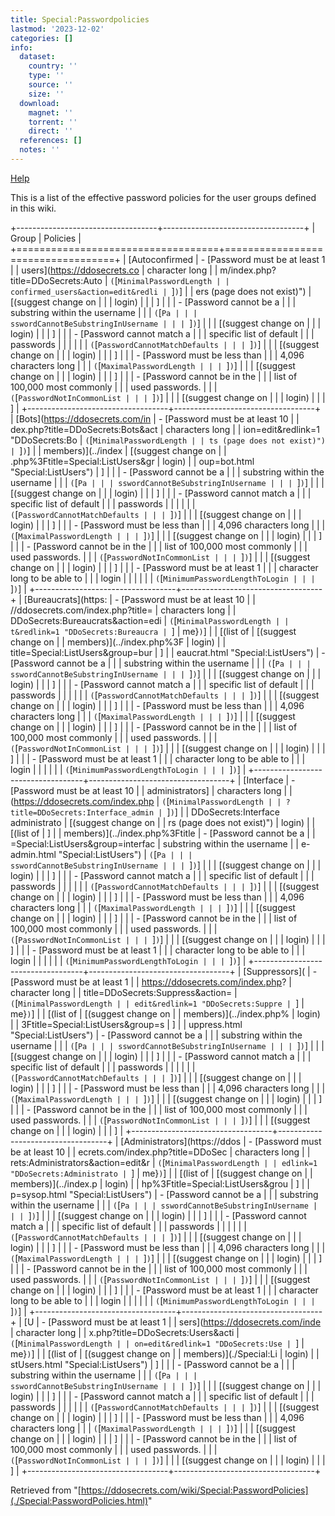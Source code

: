 ```yaml
---
title: Special:Passwordpolicies
lastmod: '2023-12-02'
categories: []
info:
  dataset:
    country: ''
    type: ''
    source: ''
    size: ''
  download:
    magnet: ''
    torrent: ''
    direct: ''
  references: []
  notes: ''
---
```




[Help](https://www.mediawiki.org/wiki/Special:MyLanguage/Manual:$wgPasswordPolicy)

This is a list of the effective password policies for the user groups
defined in this wiki.

+-----------------------------------+-----------------------------------+
| Group | Policies |
+===================================+===================================+
| [Autoconfirmed | - [Password must be at least 1 |
| users](https://ddosecrets.co | character long |
| m/index.php?title=DDoSecrets:Auto | `(`[`MinimalPasswordLength |
| confirmed_users&action=edit&redli | `]`)`] |
| ers (page does not exist)") | [(suggest change on |
| | login) |
| | ] |
| | - [Password cannot be a |
| | substring within the username |
| | `(`[`Pa |
| | sswordCannotBeSubstringInUsername |
| | `]`)`] |
| | [(suggest change on |
| | login) |
| | ] |
| | - [Password cannot match a |
| | specific list of default |
| | passwords |
| | |
| | `(`[`PasswordCannotMatchDefaults |
| | `]`)`] |
| | [(suggest change on |
| | login) |
| | ] |
| | - [Password must be less than |
| | 4,096 characters long |
| | `(`[`MaximalPasswordLength |
| | `]`)`] |
| | [(suggest change on |
| | login) |
| | ] |
| | - [Password cannot be in the |
| | list of 100,000 most commonly |
| | used passwords. |
| | `(`[`PasswordNotInCommonList |
| | `]`)`] |
| | [(suggest change on |
| | login) |
| | ] |
+-----------------------------------+-----------------------------------+
| [Bots](https://ddosecrets.com/in | - [Password must be at least 10 |
| dex.php?title=DDoSecrets:Bots&act | characters long |
| ion=edit&redlink=1 "DDoSecrets:Bo | `(`[`MinimalPasswordLength |
| ts (page does not exist)") | `]`)`] |
| members)](../index | [(suggest change on |
| .php%3Ftitle=Special:ListUsers&gr | login) |
| oup=bot.html "Special:ListUsers") | ] |
| | - [Password cannot be a |
| | substring within the username |
| | `(`[`Pa |
| | sswordCannotBeSubstringInUsername |
| | `]`)`] |
| | [(suggest change on |
| | login) |
| | ] |
| | - [Password cannot match a |
| | specific list of default |
| | passwords |
| | |
| | `(`[`PasswordCannotMatchDefaults |
| | `]`)`] |
| | [(suggest change on |
| | login) |
| | ] |
| | - [Password must be less than |
| | 4,096 characters long |
| | `(`[`MaximalPasswordLength |
| | `]`)`] |
| | [(suggest change on |
| | login) |
| | ] |
| | - [Password cannot be in the |
| | list of 100,000 most commonly |
| | used passwords. |
| | `(`[`PasswordNotInCommonList |
| | `]`)`] |
| | [(suggest change on |
| | login) |
| | ] |
| | - [Password must be at least 1 |
| | character long to be able to |
| | login |
| | |
| | `(`[`MinimumPasswordLengthToLogin |
| | `]`)`] |
+-----------------------------------+-----------------------------------+
| [Bureaucrats](https: | - [Password must be at least 10 |
| //ddosecrets.com/index.php?title= | characters long |
| DDoSecrets:Bureaucrats&action=edi | `(`[`MinimalPasswordLength |
| t&redlink=1 "DDoSecrets:Bureaucra | `] | me}`)`] |
| [(list of | [(suggest change on |
| members)](../index.php%3F | login) |
| title=Special:ListUsers&group=bur | ] |
| eaucrat.html "Special:ListUsers") | - [Password cannot be a |
| | substring within the username |
| | `(`[`Pa |
| | sswordCannotBeSubstringInUsername |
| | `]`)`] |
| | [(suggest change on |
| | login) |
| | ] |
| | - [Password cannot match a |
| | specific list of default |
| | passwords |
| | |
| | `(`[`PasswordCannotMatchDefaults |
| | `]`)`] |
| | [(suggest change on |
| | login) |
| | ] |
| | - [Password must be less than |
| | 4,096 characters long |
| | `(`[`MaximalPasswordLength |
| | `]`)`] |
| | [(suggest change on |
| | login) |
| | ] |
| | - [Password cannot be in the |
| | list of 100,000 most commonly |
| | used passwords. |
| | `(`[`PasswordNotInCommonList |
| | `]`)`] |
| | [(suggest change on |
| | login) |
| | ] |
| | - [Password must be at least 1 |
| | character long to be able to |
| | login |
| | |
| | `(`[`MinimumPasswordLengthToLogin |
| | `]`)`] |
+-----------------------------------+-----------------------------------+
| [Interface | - [Password must be at least 10 |
| administrators] | characters long |
| (https://ddosecrets.com/index.php | `(`[`MinimalPasswordLength |
| ?title=DDoSecrets:Interface_admin | `]`)`] |
| DDoSecrets:Interface administrato | [(suggest change on |
| rs (page does not exist)") | login) |
| [(list of | ] |
| members)](../index.php%3Ftitle | - [Password cannot be a |
| =Special:ListUsers&group=interfac | substring within the username |
| e-admin.html "Special:ListUsers") | `(`[`Pa |
| | sswordCannotBeSubstringInUsername |
| | `]`)`] |
| | [(suggest change on |
| | login) |
| | ] |
| | - [Password cannot match a |
| | specific list of default |
| | passwords |
| | |
| | `(`[`PasswordCannotMatchDefaults |
| | `]`)`] |
| | [(suggest change on |
| | login) |
| | ] |
| | - [Password must be less than |
| | 4,096 characters long |
| | `(`[`MaximalPasswordLength |
| | `]`)`] |
| | [(suggest change on |
| | login) |
| | ] |
| | - [Password cannot be in the |
| | list of 100,000 most commonly |
| | used passwords. |
| | `(`[`PasswordNotInCommonList |
| | `]`)`] |
| | [(suggest change on |
| | login) |
| | ] |
| | - [Password must be at least 1 |
| | character long to be able to |
| | login |
| | |
| | `(`[`MinimumPasswordLengthToLogin |
| | `]`)`] |
+-----------------------------------+-----------------------------------+
| [Suppressors]( | - [Password must be at least 1 |
| https://ddosecrets.com/index.php? | character long |
| title=DDoSecrets:Suppress&action= | `(`[`MinimalPasswordLength |
| edit&redlink=1 "DDoSecrets:Suppre | `] | me}`)`] |
| [(list of | [(suggest change on |
| members)](../index.php% | login) |
| 3Ftitle=Special:ListUsers&group=s | ] |
| uppress.html "Special:ListUsers") | - [Password cannot be a |
| | substring within the username |
| | `(`[`Pa |
| | sswordCannotBeSubstringInUsername |
| | `]`)`] |
| | [(suggest change on |
| | login) |
| | ] |
| | - [Password cannot match a |
| | specific list of default |
| | passwords |
| | |
| | `(`[`PasswordCannotMatchDefaults |
| | `]`)`] |
| | [(suggest change on |
| | login) |
| | ] |
| | - [Password must be less than |
| | 4,096 characters long |
| | `(`[`MaximalPasswordLength |
| | `]`)`] |
| | [(suggest change on |
| | login) |
| | ] |
| | - [Password cannot be in the |
| | list of 100,000 most commonly |
| | used passwords. |
| | `(`[`PasswordNotInCommonList |
| | `]`)`] |
| | [(suggest change on |
| | login) |
| | ] |
+-----------------------------------+-----------------------------------+
| [Administrators](https://ddos | - [Password must be at least 10 |
| ecrets.com/index.php?title=DDoSec | characters long |
| rets:Administrators&action=edit&r | `(`[`MinimalPasswordLength |
| edlink=1 "DDoSecrets:Administrato | `] | me}`)`] |
| [(list of | [(suggest change on |
| members)](../index.p | login) |
| hp%3Ftitle=Special:ListUsers&grou | ] |
| p=sysop.html "Special:ListUsers") | - [Password cannot be a |
| | substring within the username |
| | `(`[`Pa |
| | sswordCannotBeSubstringInUsername |
| | `]`)`] |
| | [(suggest change on |
| | login) |
| | ] |
| | - [Password cannot match a |
| | specific list of default |
| | passwords |
| | |
| | `(`[`PasswordCannotMatchDefaults |
| | `]`)`] |
| | [(suggest change on |
| | login) |
| | ] |
| | - [Password must be less than |
| | 4,096 characters long |
| | `(`[`MaximalPasswordLength |
| | `]`)`] |
| | [(suggest change on |
| | login) |
| | ] |
| | - [Password cannot be in the |
| | list of 100,000 most commonly |
| | used passwords. |
| | `(`[`PasswordNotInCommonList |
| | `]`)`] |
| | [(suggest change on |
| | login) |
| | ] |
| | - [Password must be at least 1 |
| | character long to be able to |
| | login |
| | |
| | `(`[`MinimumPasswordLengthToLogin |
| | `]`)`] |
+-----------------------------------+-----------------------------------+
| [U | - [Password must be at least 1 |
| sers](https://ddosecrets.com/inde | character long |
| x.php?title=DDoSecrets:Users&acti | `(`[`MinimalPasswordLength |
| on=edit&redlink=1 "DDoSecrets:Use | `] | me}`)`] |
| [(list of | [(suggest change on |
| members)](./Special:Li | login) |
| stUsers.html "Special:ListUsers") | ] |
| | - [Password cannot be a |
| | substring within the username |
| | `(`[`Pa |
| | sswordCannotBeSubstringInUsername |
| | `]`)`] |
| | [(suggest change on |
| | login) |
| | ] |
| | - [Password cannot match a |
| | specific list of default |
| | passwords |
| | |
| | `(`[`PasswordCannotMatchDefaults |
| | `]`)`] |
| | [(suggest change on |
| | login) |
| | ] |
| | - [Password must be less than |
| | 4,096 characters long |
| | `(`[`MaximalPasswordLength |
| | `]`)`] |
| | [(suggest change on |
| | login) |
| | ] |
| | - [Password cannot be in the |
| | list of 100,000 most commonly |
| | used passwords. |
| | `(`[`PasswordNotInCommonList |
| | `]`)`] |
| | [(suggest change on |
| | login) |
| | ] |
+-----------------------------------+-----------------------------------+

Retrieved from
"[https://ddosecrets.com/wiki/Special:PasswordPolicies](./Special:PasswordPolicies.html)"

